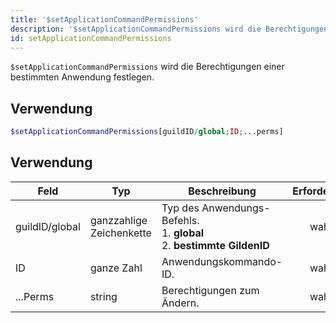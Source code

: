 ```yaml
---
title: '$setApplicationCommandPermissions'
description: '$setApplicationCommandPermissions wird die Berechtigungen eines bestimmten Anwendungsbefehls festlegen.'
id: setApplicationCommandPermissions
---
```


`$setApplicationCommandPermissions` wird die Berechtigungen einer bestimmten Anwendung festlegen.

## Verwendung

```php
$setApplicationCommandPermissions[guildID/global;ID;...perms]
```

## Verwendung

| Feld           | Typ                      | Beschreibung                                                                                | Erforderlich |
| -------------- | ------------------------ | ------------------------------------------------------------------------------------------- |:------------:|
| guildID/global | ganzzahlige Zeichenkette | Typ des Anwendungs-Befehls. <br/> 1. **global** <br/> 2. **bestimmte GildenID** |     wahr     |
| ID             | ganze Zahl               | Anwendungskommando-ID.                                                                      |     wahr     |
| ...Perms       | string                   | Berechtigungen zum Ändern.                                                                  |     wahr     |